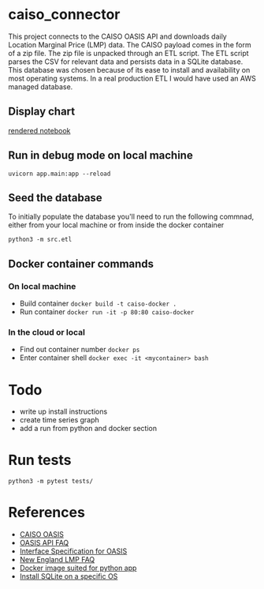 # caiso_connector


This project connects to the CAISO OASIS API and downloads daily Location Marginal Price (LMP) data. 
The CAISO payload comes in the form of a zip file. The zip file is unpacked through an ETL script. 
The ETL script parses the CSV for relevant data and persists data in a SQLite database. 
This database was chosen because of its ease to install and availability on most operating systems. 
In a real production ETL I would have used an AWS managed database. 

## Display chart 
[rendered notebook](https://nbviewer.jupyter.org/github/caheredia/caiso_connector/blob/develop/LMP_plot.ipynb)

## Run in debug mode on local machine
```shell script
uvicorn app.main:app --reload
```

## Seed the database
To initially populate the database you'll need to run the following commnad, 
either from your local machine or from inside the docker container 
```shell script
python3 -m src.etl
```


## Docker container commands
### On local machine
- Build container `docker build -t caiso-docker .`
- Run container `docker run -it -p 80:80 caiso-docker`
### In the cloud or local
- Find out container number `docker ps`
- Enter container shell `docker exec -it <mycontainer> bash`

# Todo 
- write up install instructions
- create time series graph
- add a run from python and docker section 

# Run tests
```shell script
python3 -m pytest tests/
```

# References 
- [CAISO OASIS](http://oasis.caiso.com/mrioasis/logon.do?reason=application.baseAction.noSession#)
- [OASIS API FAQ](http://www.caiso.com/Documents/OASISFrequentlyAskedQuestions.pdf#search=OASIS%20API)
- [Interface Specification for OASIS](http://www.caiso.com/Documents/OASIS-InterfaceSpecification_v5_1_8Clean_Independent2019Release.pdf#search=OASIS%20INTERFACE)
- [New England LMP FAQ](https://iso-ne.com/participate/support/faq/lmp)
- [Docker image suited for python app](https://pythonspeed.com/articles/base-image-python-docker-images/)
- [Install SQLite on a specific OS](https://www.tutorialspoint.com/sqlite/sqlite_installation.htm)
